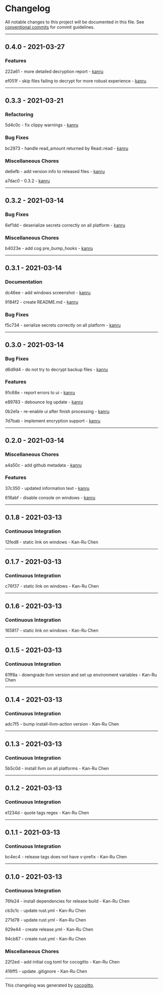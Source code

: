 # Changelog
All notable changes to this project will be documented in this file. See [conventional commits](https://www.conventionalcommits.org/) for commit guidelines.

- - -
## 0.4.0 - 2021-03-27


### Features

222a61 - more detailed decryption report - [kanru](https://github.com/kanru)

ef051f - skip files failing to decrypt for more robust experience - [kanru](https://github.com/kanru)


- - -
## 0.3.3 - 2021-03-21


### Refactoring

5d4c0c - fix clippy warnings - [kanru](https://github.com/kanru)


### Bug Fixes

bc2973 - handle read_amount returned by Read::read - [kanru](https://github.com/kanru)


### Miscellaneous Chores

de6efb - add version info to released files - [kanru](https://github.com/kanru)

a7dac0 - 0.3.2 - [kanru](https://github.com/kanru)


- - -
## 0.3.2 - 2021-03-14


### Bug Fixes

6ef1dd - deserialize secrets correctly on all platform - [kanru](https://github.com/kanru)


### Miscellaneous Chores

b4023e - add cog pre_bump_hooks - [kanru](https://github.com/kanru)


- - -
## 0.3.1 - 2021-03-14


### Documentation

dc46ee - add windows screenshot - [kanru](https://github.com/kanru)

9184f2 - create README.md - [kanru](https://github.com/kanru)


### Bug Fixes

f5c734 - serialize secrets correctly on all platform - [kanru](https://github.com/kanru)


- - -
## 0.3.0 - 2021-03-14


### Bug Fixes

d6d9d4 - do not try to decrypt backup files - [kanru](https://github.com/kanru)


### Features

91c68e - report errors to ui - [kanru](https://github.com/kanru)

e89783 - debounce log update - [kanru](https://github.com/kanru)

0b2efa - re-enable ui after finish processing - [kanru](https://github.com/kanru)

7d7bab - implement encryption support - [kanru](https://github.com/kanru)


- - -
## 0.2.0 - 2021-03-14


### Miscellaneous Chores

a4a50c - add github metadata - [kanru](https://github.com/kanru)


### Features

37c350 - updated information text - [kanru](https://github.com/kanru)

616abf - disable console on windows - [kanru](https://github.com/kanru)


- - -
## 0.1.8 - 2021-03-13


### Continuous Integration

12fed8 - static link on windows - Kan-Ru Chen


- - -
## 0.1.7 - 2021-03-13


### Continuous Integration

c76f37 - static link on windows - Kan-Ru Chen


- - -
## 0.1.6 - 2021-03-13


### Continuous Integration

165817 - static link on windows - Kan-Ru Chen


- - -
## 0.1.5 - 2021-03-13


### Continuous Integration

61ff8a - downgrade llvm version and set up environment variables - Kan-Ru Chen


- - -
## 0.1.4 - 2021-03-13


### Continuous Integration

adc7f5 - bump install-llvm-action version - Kan-Ru Chen


- - -
## 0.1.3 - 2021-03-13


### Continuous Integration

5b5c0d - install llvm on all platforms - Kan-Ru Chen


- - -
## 0.1.2 - 2021-03-13


### Continuous Integration

e1234d - quote tags regex - Kan-Ru Chen


- - -
## 0.1.1 - 2021-03-13


### Continuous Integration

bc4ec4 - release tags does not have v-prefix - Kan-Ru Chen


- - -
## 0.1.0 - 2021-03-13


### Continuous Integration

76fe24 - install dependencies for release build - Kan-Ru Chen

cb3c1c - update rust.yml - Kan-Ru Chen

271d78 - update rust.yml - Kan-Ru Chen

929e44 - create release.yml - Kan-Ru Chen

94cb87 - create rust.yml - Kan-Ru Chen


### Miscellaneous Chores

22f2ed - add initial cog.toml for cocogitto - Kan-Ru Chen

416ff5 - update .gitignore - Kan-Ru Chen


- - -

This changelog was generated by [cocogitto](https://github.com/oknozor/cocogitto).